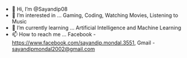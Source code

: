 - 👋 Hi, I’m @Sayandip08
- 👀 I’m interested in ... Gaming, Coding, Watching Movies, Listening to Music
- 🌱 I’m currently learning ... Artificial Intelligence and Machine Learning 
- 📫 How to reach me ... Facebook - https://www.facebook.com/sayandip.mondal.3551, Gmail - sayandipmondal2002@gmail.com
<!---
Sayandip08/Sayandip08 is a ✨ special ✨ repository because its `README.md` (this file) appears on your GitHub profile.
You can click the Preview link to take a look at your changes.
--->
